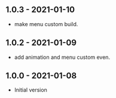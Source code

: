 ## 1.0.3 - 2021-01-10
- make menu custom  build.


## 1.0.2 - 2021-01-09
- add animation and menu custom even.

## 1.0.0 - 2021-01-08
- Initial version


